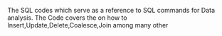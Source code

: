The SQL codes which serve as a reference to SQL commands for Data analysis. 
The Code covers the on how to Insert,Update,Delete,Coalesce,Join among many other
